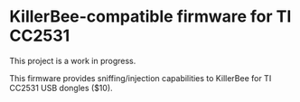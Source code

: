 KillerBee-compatible firmware for TI CC2531
===========================================

This project is a work in progress.

This firmware provides sniffing/injection capabilities to KillerBee
for TI CC2531 USB dongles ($10). 
